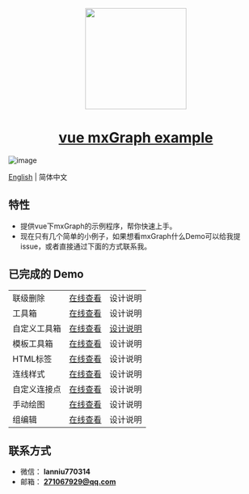 <p align="center">
  <img width="200" src="http://picture.lanniu.top/vue-mxgraph.png">
</p>

<h1 align="center">
  <a href="https://demo.mxgraph.lanniu.top" target="_blank">vue mxGraph example</a>
</h1>

![image](http://picture.lanniu.top/gitTool.gif)

[English](./README.md) | 简体中文

## 特性

* 提供vue下mxGraph的示例程序，帮你快速上手。
* 现在只有几个简单的小例子，如果想看mxGraph什么Demo可以给我提issue，或者直接通过下面的方式联系我。

## 已完成的 Demo

<table>
  <tr>
    <td>联级删除</td>
    <td><a href="https://demo.mxgraph.lanniu.top/#/cascadeDelete" target="_blank">在线查看</a></td>
    <td>设计说明</td>
  </tr>
  <tr>
    <td>工具箱</td>
    <td><a href="https://demo.mxgraph.lanniu.top/#/toolbar" target="_blank">在线查看</a></td>
    <td>设计说明</td>
  </tr>
  <tr>
    <td>自定义工具箱</td>
    <td><a href="https://demo.mxgraph.lanniu.top/#/customToolbar" target="_blank">在线查看</a></td>
    <td><a href="https://github.com/lanniu/vue-mxgraph-example/tree/master/src/views/example/customToolbar">设计说明</a></td>
  </tr>
  <tr>
    <td>模板工具箱</td>
    <td><a href="https://demo.mxgraph.lanniu.top/#/stencilToolbar" target="_blank">在线查看</a></td>
    <td>设计说明</td>
  </tr>
  <tr>
    <td>HTML标签</td>
    <td><a href="https://demo.mxgraph.lanniu.top/#/htmlLabel" target="_blank">在线查看</a></td>
    <td>设计说明</td>
  </tr>
  <tr>
    <td>连线样式</td>
    <td><a href="https://demo.mxgraph.lanniu.top/#/edgeStyle" target="_blank">在线查看</a></td>
    <td>设计说明</td>
  </tr>
  <tr>
    <td>自定义连接点</td>
    <td><a href="https://demo.mxgraph.lanniu.top/#/customConnectionConstraints" target="_blank">在线查看</a></td>
    <td>设计说明</td>
  </tr>
  <tr>
    <td>手动绘图</td>
    <td><a href="https://demo.mxgraph.lanniu.top/#/manualDrawing" target="_blank">在线查看</a></td>
    <td>设计说明</td>
  </tr>
  <tr>
    <td>组编辑</td>
    <td><a href="https://demo.mxgraph.lanniu.top/#/groupEditor" target="_blank">在线查看</a></td>
    <td>设计说明</td>
  </tr>
</table>

## 联系方式
* 微信： **lanniu770314**
* 邮箱： **271067929@qq.com**
